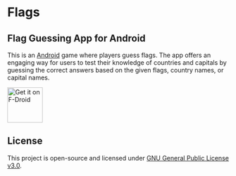 # Flags
## Flag Guessing App for Android

This is an [Android](https://www.android.com/) game where players guess flags.
The app offers an engaging way for users to test their knowledge of countries and capitals 
by guessing the correct answers based on the given flags, country names, or capital names.

[<img src="https://fdroid.gitlab.io/artwork/badge/get-it-on.png"
alt="Get it on F-Droid"
height="80">](https://f-droid.org/packages/dev.enriqueseor.flags/)

## License

This project is open-source and licensed under [GNU General Public License v3.0](LICENSE).
